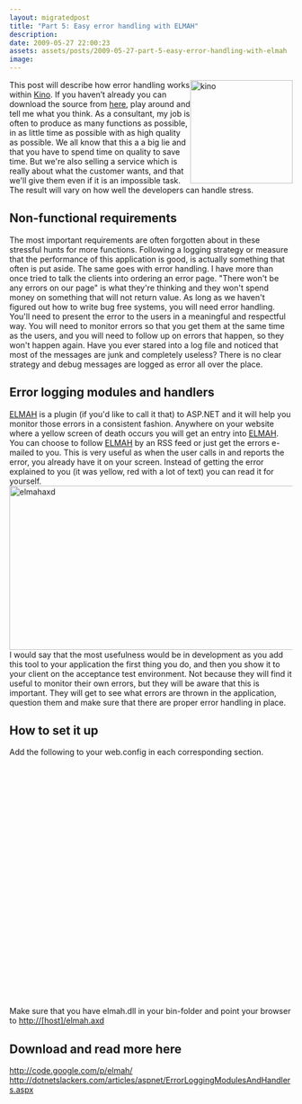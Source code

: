 ```yaml
---
layout: migratedpost
title: "Part 5: Easy error handling with ELMAH"
description:
date: 2009-05-27 22:00:23
assets: assets/posts/2009-05-27-part-5-easy-error-handling-with-elmah
image: 
---
```


<p><img class="alignright size-full wp-image-329" style="float: right;" title="kino" src="http://litemedia.info/media/Default/Mint/kino.jpg" alt="kino" width="182" height="184" />This post will describe how error handling works within <a href="http://mint.litemedia.se/2009/05/23/kino-everything-to-rss/">Kino</a>. If you haven’t already you can download the source from <a href="http://mint.litemedia.se/kino/">here</a>, play around and tell me what you think.  As a consultant, my job is often to produce as many functions as possible, in as little time as possible with as high quality as possible. We all know that this a a big lie and that you have to spend time on quality to save time. But we're also selling a service which is really about what the customer wants, and that we'll give them even if it is an impossible task. The result will vary on how well the developers can handle stress.</p>
<h2>Non-functional requirements</h2>
<p>The most important requirements are often forgotten about in these stressful hunts for more functions. Following a logging strategy or measure that the performance of this application is good, is actually something that often is put aside. The same goes with error handling.  I have more than once tried to talk the clients into ordering an error page. "There won't be any errors on our page" is what they're thinking and they won't spend money on something that will not return value.  As long as we haven't figured out how to write bug free systems, you will need error handling. You'll need to present the error to the users in a meaningful and respectful way. You will need to monitor errors so that you get them at the same time as the users, and you will need to follow up on errors that happen, so they won't happen again.  Have you ever stared into a log file and noticed that most of the messages are junk and completely useless? There is no clear strategy and debug messages are logged as error all over the place.</p>
<h2>Error logging modules and handlers</h2>
<p><a href="http://code.google.com/p/elmah/">ELMAH</a> is a plugin (if you'd like to call it that) to ASP.NET and it will help you monitor those errors in a consistent fashion. Anywhere on your website where a yellow screen of death occurs you will get an entry into <a href="http://code.google.com/p/elmah/">ELMAH</a>. You can choose to follow <a href="http://code.google.com/p/elmah/">ELMAH</a> by an RSS feed or just get the errors e-mailed to you. This is very useful as when the user calls in and reports the error, you already have it on your screen. Instead of getting the error explained to you (it was yellow, red with a lot of text) you can read it for yourself.  <img class="alignleft size-full wp-image-409" style="margin-right: 100%;" title="elmahaxd" src="http://litemedia.info/media/Default/Mint/elmahaxd.png" alt="elmahaxd" width="550" height="292" /> I would say that the most usefulness would be in development as you add this tool to your application the first thing you do, and then you show it to your client on the acceptance test environment. Not because they will find it useful to monitor their own errors, but they will be aware that this is important. They will get to see what errors are thrown in the application, question them and make sure that there are proper error handling in place.</p>
<h2>How to set it up</h2>
<p>Add the following to your web.config in each corresponding section.</p>
<pre class="brush:xml"><?xml version="1.0"?>
<configuration>
 <configSections>
  <sectionGroup name="elmah">
    <section name="security" requirePermission="false" type="Elmah.SecuritySectionHandler, Elmah"/>
    <section name="errorLog" requirePermission="false" type="Elmah.ErrorLogSectionHandler, Elmah" />
    <section name="errorMail" requirePermission="false" type="Elmah.ErrorMailSectionHandler, Elmah" />
    <section name="errorFilter" requirePermission="false" type="Elmah.ErrorFilterSectionHandler, Elmah"/>
  </sectionGroup>
 </configSections>

 <elmah>
  <errorLog type="Elmah.XmlFileErrorLog, Elmah" logPath="~/App_Data" />
 </elmah>
 <system.web>
  <httpHandlers>
   <add verb="POST,GET,HEAD" path="elmah.axd" type="Elmah.ErrorLogPageFactory, Elmah" />
  </httpHandlers>
  <httpModules>
   <add name="ErrorLog" type="Elmah.ErrorLogModule, Elmah" />
  </httpModules>
 </system.web>
</configuration></pre>
<p>Make sure that you have elmah.dll in your bin-folder and point your browser to <a href="http://[host]/elmah.axd">http://[host]/elmah.axd</a></p>
<h2>Download and read more here</h2>
<p><a href="http://code.google.com/p/elmah/">http://code.google.com/p/elmah/</a> <a href="http://dotnetslackers.com/articles/aspnet/ErrorLoggingModulesAndHandlers.aspx">http://dotnetslackers.com/articles/aspnet/ErrorLoggingModulesAndHandlers.aspx</a></p>
